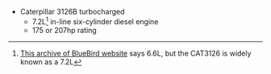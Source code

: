 * Caterpillar 3126B turbocharged
  * 7.2L[^1] in-line six-cylinder diesel engine
  * 175 or 207hp rating
 
[^1]: [This archive of BlueBird website][1] says 6.6L, but the CAT3126 is widely known as a 7.2L

[1]: [archive.org/Blue-Bird.com/cv200_spec](http://web.archive.org/web/19991013025622/blue-bird.com/cv200_spec.html)
